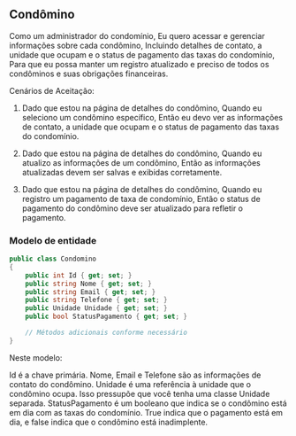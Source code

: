 ## Condômino
Como um administrador do condomínio,
Eu quero acessar e gerenciar informações sobre cada condômino,
Incluindo detalhes de contato, a unidade que ocupam e o status de pagamento das taxas do condomínio,
Para que eu possa manter um registro atualizado e preciso de todos os condôminos e suas obrigações financeiras.

Cenários de Aceitação:

1. Dado que estou na página de detalhes do condômino,
   Quando eu seleciono um condômino específico,
   Então eu devo ver as informações de contato, a unidade que ocupam e o status de pagamento das taxas do condomínio.

2. Dado que estou na página de detalhes do condômino,
   Quando eu atualizo as informações de um condômino,
   Então as informações atualizadas devem ser salvas e exibidas corretamente.

3. Dado que estou na página de detalhes do condômino,
   Quando eu registro um pagamento de taxa de condomínio,
   Então o status de pagamento do condômino deve ser atualizado para refletir o pagamento.

### Modelo de entidade

```csharp
public class Condomino
{
    public int Id { get; set; }
    public string Nome { get; set; }
    public string Email { get; set; }
    public string Telefone { get; set; }
    public Unidade Unidade { get; set; }
    public bool StatusPagamento { get; set; }

    // Métodos adicionais conforme necessário
}
```   

Neste modelo:

Id é a chave primária.
Nome, Email e Telefone são as informações de contato do condômino.
Unidade é uma referência à unidade que o condômino ocupa. Isso pressupõe que você tenha uma classe Unidade separada.
StatusPagamento é um booleano que indica se o condômino está em dia com as taxas do condomínio. True indica que o pagamento está em dia, e false indica que o condômino está inadimplente.